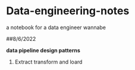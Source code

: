 # Data-engineering-notes
a notebook for a data engineer wannabe




##8/6/2022

**data pipeline design patterns**
1. Extract transform and loard 
